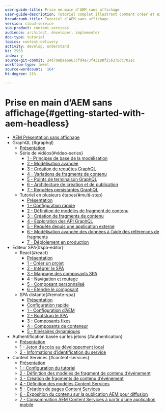 ```yaml
---
user-guide-title: Prise en main d’AEM sans affichage
user-guide-description: Tutoriel complet illustrant comment créer et exposer du contenu à l’aide d’AEM sans affichage.
breadcrumb-title: Tutoriel d’AEM sans affichage
version: cloud-service
sub-product: content-services
audience: architect, developer, implementer
doc-type: tutorial
topics: content-delivery
activity: develop, understand
kt: 2963
index: y
source-git-commit: 24d70ebaa6a63cfd4a73f43188f25b375dc702ec
workflow-type: tm+mt
source-wordcount: '164'
ht-degree: 21%

---
```



# Prise en main d’AEM sans affichage{#getting-started-with-aem-headless}

+ [AEM Présentation sans affichage](./overview.md)
+ GraphQL {#graphql}
   + [Présentation](./graphql/overview.md)
   + Série de vidéos{#video-series}
      + [1 - Principes de base de la modélisation](./graphql/video-series/modeling-basics.md)
      + [2 - Modélisation avancée](./graphql/video-series/advanced-modeling.md)
      + [3 - Création de requêtes GraphQL](./graphql/video-series/creating-graphql-queries.md)
      + [4 - Variations de fragments de contenu](./graphql/video-series/content-fragment-variations.md)
      + [5 - Points de terminaison GraphQL](./graphql/video-series/graphql-endpoints.md)
      + [6 - Architecture de création et de publication](./graphql/video-series/author-publish-architecture.md)
      + [7 - Requêtes persistantes GraphQL](./graphql/video-series/graphql-persisted-queries.md)
   + Tutoriel en plusieurs étapes{#multi-step}
      + [Présentation](./graphql/multi-step/overview.md)
      + [1 - Configuration rapide](./graphql/multi-step/setup.md)
      + [2 - Définition de modèles de fragment de contenu](./graphql/multi-step/content-fragment-models.md)
      + [3 - Création de fragments de contenu](./graphql/multi-step/author-content-fragments.md)
      + [4 - Exploration des API GraphQL](./graphql/multi-step/explore-graphql-api.md)
      + [5 - Requête depuis une application externe](./graphql/multi-step/graphql-and-external-app.md)
      + [6 - Modélisation avancée des données à l’aide des références de fragments](./graphql/multi-step/fragment-references.md)
      + [7 - Déploiement en production](./graphql/multi-step/production-deployment.md)
+ Éditeur SPA{#spa-editor}
   + React{#react}
      + [Présentation](./spa-editor/react/overview.md)
      + [1 - Créer un projet](./spa-editor/react/create-project.md)
      + [2 - Intégrer le SPA](./spa-editor/react/integrate-spa.md)
      + [3 - Mappage des composants SPA](./spa-editor/react/map-components.md)
      + [4 - Navigation et routage](./spa-editor/react/navigation-routing.md)
      + [5 - Composant personnalisé](./spa-editor/react/custom-component.md)
      + [6 - Étendre le composant](./spa-editor/react/extend-component.md)
   + SPA distante{#remote-spa}
      + [Présentation](./spa-editor/remote-spa/overview.md)
      + [Configuration rapide](./spa-editor/remote-spa/quick-setup.md)
      + [1 - Configuration d’AEM](./spa-editor/remote-spa/aem-configure.md)
      + [2 - Bootstrap le SPA](./spa-editor/remote-spa/spa-bootstrap.md)
      + [3 - Composants fixes](./spa-editor/remote-spa/spa-fixed-component.md)
      + [4 - Composants de conteneur](./spa-editor/remote-spa/spa-container-component.md)
      + [5 - Itinéraires dynamiques](./spa-editor/remote-spa/spa-dynamic-routes.md)
+ Authentification basée sur les jetons {#authentication}
   + [Présentation](./authentication/overview.md)
   + [1 - Jeton d’accès au développement local](./authentication/local-development-access-token.md)
   + [2 - Informations d’identification du service](./authentication/service-credentials.md)
+ Content Services {#content-services}
   + [Présentation](./content-services/overview.md)
   + [1 - Configuration du tutoriel](./content-services/chapter-1.md)
   + [2 - Définition des modèles de fragment de contenu d’événement](./content-services/chapter-2.md)
   + [3 - Création de fragments de contenu d’événement](./content-services/chapter-3.md)
   + [4 - Définition des modèles Content Services](./content-services/chapter-4.md)
   + [5 - Création de pages Content Services](./content-services/chapter-5.md)
   + [6 - Exposition du contenu sur la publication AEM pour diffusion](./content-services/chapter-6.md)
   + [7 - Consommation AEM Content Services à partir d’une application mobile](./content-services/chapter-7.md)
